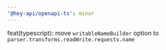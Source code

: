 ```yaml
---
'@hey-api/openapi-ts': minor
---
```


feat(typescript): move `writableNameBuilder` option to `parser.transforms.readWrite.requests.name`
